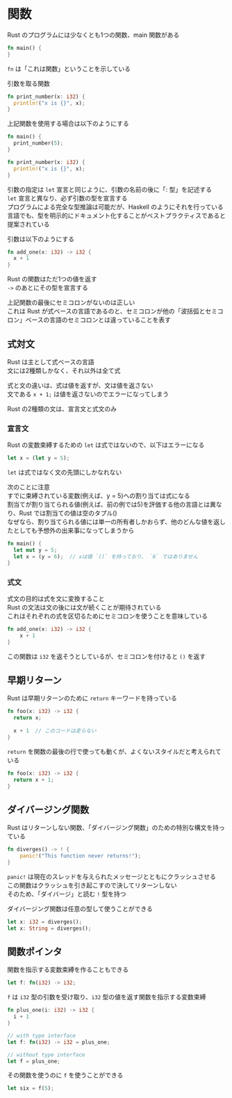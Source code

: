 # 関数

Rust のプログラムには少なくとも1つの関数、main 関数がある

```rust
fn main() {
}
```

`fn` は「これは関数」ということを示している

引数を取る関数

```rust
fn print_number(x: i32) {
  println!("x is {}", x);
}
```

上記関数を使用する場合は以下のようにする

```rust
fn main() {
  print_number(5);
}

fn print_number(x: i32) {
  println!("x is {}", x);
}
```

引数の指定は `let` 宣言と同じように、引数の名前の後に「: 型」を記述する  
`let` 宣言と異なり、必ず引数の型を宣言する  
プログラムによる完全な型推論は可能だが、Haskell のようにそれを行っている言語でも、型を明示的にドキュメント化することがベストプラクティスであると提案されている  

引数は以下のようにする

```rust
fn add_one(x: i32) -> i32 {
  x + 1
}
```

Rust の関数はただ1つの値を返す  
`->` のあとにその型を宣言する

上記関数の最後にセミコロンがないのは正しい  
これは Rust が式ベースの言語であるのと、セミコロンが他の「波括弧とセミコロン」ベースの言語のセミコロンとは違っていることを表す

## 式対文

Rust は主として式ベースの言語  
文には2種類しかなく、それ以外は全て式

式と文の違いは、式は値を返すが、文は値を返さない  
文である `x + 1;` は値を返さないのでエラーになってしまう

Rust の2種類の文は、宣言文と式文のみ

### 宣言文

Rust の変数束縛するための `let` は式ではないので、以下はエラーになる

```rust
let x = (let y = 5);
```

`let` は式ではなく文の先頭にしかなれない

次のことに注意  
すでに束縛されている変数(例えば、y = 5)への割り当ては式になる  
割当てが割り当てられる値(例えば、前の例では5)を評価する他の言語とは異なり、Rust では割当ての値は空のタプル()   
なぜなら、割り当てられる値には単一の所有者しかおらず、他のどんな値を返したとしても予想外の出来事になってしまうから

```rust
fn main() {
  let mut y = 5;
  let x = (y = 6);  // xは値 `()` を持っており、 `6` ではありません
}
```

### 式文

式文の目的は式を文に変換すること  
Rust の文法は文の後には文が続くことが期待されている  
これはそれぞれの式を区切るためにセミコロンを使うことを意味している

```rust
fn add_one(x: i32) -> i32 {
    x + 1
}
```

この関数は `i32` を返そうとしているが、セミコロンを付けると `()` を返す

## 早期リターン

Rust は早期リターンのために `return` キーワードを持っている

```rust
fn foo(x: i32) -> i32 {
  return x;
  
  x + 1  // このコードは走らない
}
```

`return` を関数の最後の行で使っても動くが、よくないスタイルだと考えられている

```rust
fn foo(x: i32) -> i32 {
  return x + 1;
}
```

## ダイバージング関数

Rust はリターンしない関数、「ダイバージング関数」のための特別な構文を持っている

```rust
fn diverges() -> ! {
    panic!("This function never returns!");
}
```

`panic!` は現在のスレッドを与えられたメッセージとともにクラッシュさせる  
この関数はクラッシュを引き起こすので決してリターンしない  
そのため、「ダイバージ」と読む `!` 型を持つ

ダイバージング関数は任意の型して使うことができる

```rust
let x: i32 = diverges();
let x: String = diverges();
```

## 関数ポインタ

関数を指示する変数束縛を作ることもできる

```rust
let f: fn(i32) -> i32;
```

`f` は `i32` 型の引数を受け取り、`i32` 型の値を返す関数を指示する変数束縛

```rust
fn plus_one(i: i32) -> i32 {
  i + 1
}

// with type interface
let f: fn(i32) -> i32 = plus_one;

// without type interface
let f = plus_one;
```

その関数を使うのに `f` を使うことができる

```rust
let six = f(5);
```

